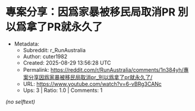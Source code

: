 # 專案分享：因爲家暴被移民局取消PR 別以爲拿了PR就永久了

- Metadata:
  - Subreddit: r_RunAustralia
  - Author: cuter1982
  - Created: 2025-08-29 13:56:28 UTC
  - Permalink: https://reddit.com/r/RunAustralia/comments/1n384yh/專案分享因爲家暴被移民局取消pr_別以爲拿了pr就永久了/
  - URL: https://www.youtube.com/watch?v=6-vBRg3CANc
  - Ups: 3 | Ratio: 1.0 | Comments: 1

_(no selftext)_
